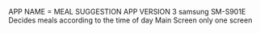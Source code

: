 APP NAME = MEAL SUGGESTION APP
VERSION 3
samsung SM-S901E
Decides meals according to the time of day
Main Screen
only one screen 
